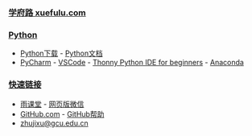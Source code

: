 ### **[学府路 xuefulu.com](http://xuefulu.com/)**

### **[Python](https://www.python.org/)**
+ [Python下载](https://www.python.org/downloads/) - [Python文档](https://docs.python.org/zh-cn/3/)
+ [PyCharm](http://www.jetbrains.com/pycharm/download/) - [VSCode](https://code.visualstudio.com/) - [Thonny Python IDE for beginners](https://thonny.org/) - [Anaconda](https://www.anaconda.com/distribution/)

### **[快速链接](https://github.com/login)**
+ [雨课堂](https://www.yuketang.cn/web) - [网页版微信](https://wx.qq.com/)
+ [GitHub.com](https://github.com/login) - [GitHub帮助](https://help.github.com/cn)
+ <zhujixu@gcu.edu.cn>
